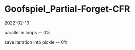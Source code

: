 # Goofspiel_Partial-Forget-CFR
2022-02-13

parallel in loops -- 0%

save iteration into pickle -- 0%
